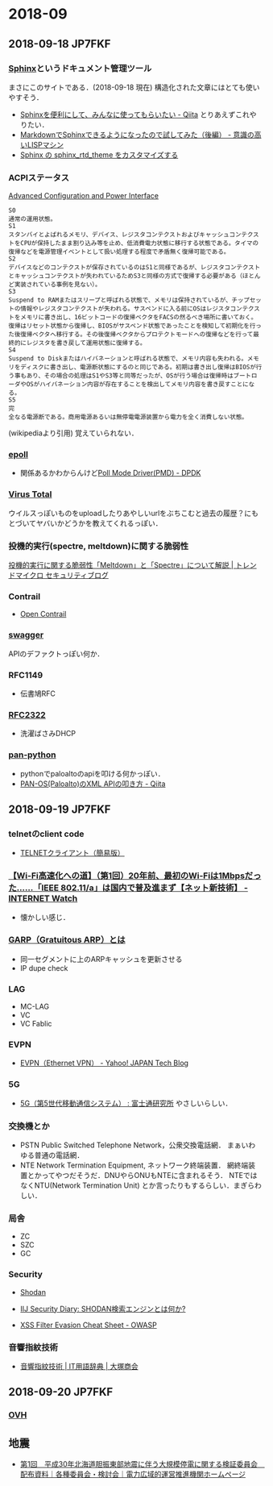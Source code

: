 # 2018-09

## 2018-09-18 JP7FKF

### [Sphinx](http://www.sphinx-doc.org/)というドキュメント管理ツール
  まさにこのサイトである．(2018-09-18 現在)
  構造化された文章にはとても使いやすそう．
  - [Sphinxを便利にして、みんなに使ってもらいたい - Qiita](https://qiita.com/pashango2/items/d1b379b699af85b529ce)
  とりあえずこれやりたい．
  - [MarkdownでSphinxできるようになったので試してみた（後編） - 意識の高いLISPマシン](https://sky-y.hatenablog.jp/entry/2015/12/02/023732)
  - [Sphinx の sphinx_rtd_theme をカスタマイズする](http://kuttsun.blogspot.com/2016/11/sphinx-sphinxrtdtheme.html)


### ACPIステータス
[Advanced Configuration and Power Interface](https://ja.wikipedia.org/wiki/Advanced_Configuration_and_Power_Interface)
```
S0
通常の運用状態。
S1
スタンバイとよばれるメモリ、デバイス、レジスタコンテクストおよびキャッシュコンテクストをCPUが保持したまま割り込み等を止め、低消費電力状態に移行する状態である。タイマの復帰などを電源管理イベントとして扱い処理する程度で矛盾無く復帰可能である。
S2
デバイスなどのコンテクストが保存されているのはS1と同様であるが、レジスタコンテクストとキャッシュコンテクストが失われているためS3と同様の方式で復帰する必要がある（ほとんど実装されている事例を見ない）。
S3
Suspend to RAMまたはスリープと呼ばれる状態で、メモリは保持されているが、チップセットの情報やレジスタコンテクストが失われる。サスペンドに入る前にOSはレジスタコンテクストをメモリに書き出し、16ビットコードの復帰ベクタをFACSの然るべき場所に書いておく。復帰はリセット状態から復帰し、BIOSがサスペンド状態であったことを検知して初期化を行った後復帰ベクタへ移行する。その後復帰ベクタからプロテクトモードへの復帰などを行って最終的にレジスタを書き戻して運用状態に復帰する。
S4
Suspend to Diskまたはハイバネーションと呼ばれる状態で、メモリ内容も失われる。メモリをディスクに書き出し、電源断状態にするのと同じである。初期は書き出し復帰はBIOSが行う事もあり、その場合の処理はS1やS3等と同等だったが、OSが行う場合は復帰時はブートローダやOSがハイバネーション内容が存在することを検出してメモリ内容を書き戻すことになる。
S5
完
全なる電源断である。商用電源あるいは無停電電源装置から電力を全く消費しない状態。
```
(wikipediaより引用)
覚えていられない．

### [epoll](https://en.wikipedia.org/wiki/Epoll)
  - 関係あるかわからんけど[Poll Mode Driver(PMD) - DPDK](https://doc.dpdk.org/guides/nics/virtio.html)

### [Virus Total](https://www.virustotal.com/)
ウイルスっぽいものをuploadしたりあやしいurlをぶちこむと過去の履歴？にもとづいてヤバいかどうかを教えてくれるっぽい．

### 投機的実行(spectre, meltdown)に関する脆弱性
[投機的実行に関する脆弱性「Meltdown」と「Spectre」について解説 | トレンドマイクロ セキュリティブログ](https://blog.trendmicro.co.jp/archives/16735)

### Contrail
  - [Open Contrail](http://www.opencontrail.org/)

### [swagger](https://swagger.io/)
  APIのデファクトっぽい何か．

### RFC1149
  - 伝書鳩RFC

### [RFC2322](https://tools.ietf.org/html/rfc2322)
  - 洗濯ばさみDHCP

### [pan-python](https://github.com/kevinsteves/pan-python)
  - pythonでpaloaltoのapiを叩ける何かっぽい．
  - [PAN-OS(Paloalto)のXML APIの叩き方 - Qiita](https://qiita.com/akira6592/items/0a632c97398a6ad728e9)

## 2018-09-19 JP7FKF
### telnetのclient code
  - [TELNETクライアント（簡易版）](http://www.solstabe.co.jp/stbr/tips/lua_telnet_cli.html)

### [【Wi-Fi高速化への道】（第1回）20年前、最初のWi-Fiは1Mbpsだった……「IEEE 802.11/a」は国内で普及進まず【ネット新技術】 - INTERNET Watch](https://internet.watch.impress.co.jp/docs/column/nettech/1114879.html)
  - 懐かしい感じ．

### [GARP（Gratuitous ARP）とは](https://www.infraexpert.com/study/tcpip3.5.html)
  - 同一セグメントに上のARPキャッシュを更新させる
  - IP dupe check

### LAG
  - MC-LAG
  - VC
  - VC Fablic

### EVPN
  - [EVPN（Ethernet VPN） - Yahoo! JAPAN Tech Blog](https://techblog.yahoo.co.jp/infrastructure/evpn/)

### 5G
  - [5G（第5世代移動通信システム） : 富士通研究所](http://www.fujitsu.com/jp/group/labs/resources/tech/techguide/list/5g/index.html)
  やさしいらしい．

### 交換機とか
  - PSTN
  Public Switched Telephone Network，公衆交換電話網．
  まぁいわゆる普通の電話網．
  - NTE
  Network Termination Equipment, ネットワーク終端装置．
  網終端装置とかってやつだそうだ．DNUやらONUもNTEに含まれるそう．
  NTEではなくNTU(Network Termination Unit) とか言ったりもするらしい．まぎらわしい．

### 局舎
  - ZC
  - SZC
  - GC

### Security
  - [Shodan](https://www.shodan.io/)
  - [IIJ Security Diary: SHODAN検索エンジンとは何か?](https://sect.iij.ad.jp/d/2011/12/148873.html)

  - [XSS Filter Evasion Cheat Sheet - OWASP](https://www.owasp.org/index.php/XSS_Filter_Evasion_Cheat_Sheet)

### 音響指紋技術
  - [音響指紋技術 | IT用語辞典 | 大塚商会](https://www.otsuka-shokai.co.jp/words/acoustic-fingerprint-technology.html)

## 2018-09-20 JP7FKF

### [OVH](https://www.ovh.com/world/)

## 地震
  - [第1回　平成30年北海道胆振東部地震に伴う大規模停電に関する検証委員会　配布資料｜各種委員会・検討会｜電力広域的運営推進機関ホームページ](https://www.occto.or.jp/iinkai/hokkaido_kensho/hokkaido_kensho_1_shiryo.html)